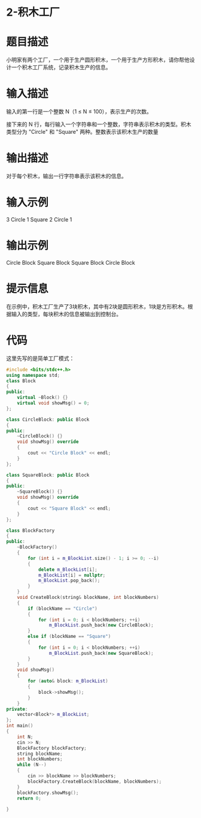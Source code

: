 # 2-积木工厂

# 题目描述
小明家有两个工厂，一个用于生产圆形积木，一个用于生产方形积木，请你帮他设计一个积木工厂系统，记录积木生产的信息。
# 输入描述
输入的第一行是一个整数 N（1 ≤ N ≤ 100），表示生产的次数。 

接下来的 N 行，每行输入一个字符串和一个整数，字符串表示积木的类型。积木类型分为 "Circle" 和 "Square" 两种。整数表示该积木生产的数量

# 输出描述
对于每个积木，输出一行字符串表示该积木的信息。
# 输入示例
3
Circle 1
Square 2
Circle 1
# 输出示例
Circle Block
Square Block
Square Block
Circle Block
# 提示信息
在示例中，积木工厂生产了3块积木，其中有2块是圆形积木，1块是方形积木。根据输入的类型，每块积木的信息被输出到控制台。


# 代码

这里先写的是简单工厂模式：

```cpp
#include <bits/stdc++.h>
using namespace std;
class Block
{
public:
    virtual ~Block() {}
    virtual void showMsg() = 0;
};

class CircleBlock: public Block
{
public:
    ~CircleBlock() {}
    void showMsg() override
    {
        cout << "Circle Block" << endl;
    }
};

class SquareBlock: public Block
{
public:
    ~SquareBlock() {}
    void showMsg() override
    {
        cout << "Square Block" << endl;
    }
};

class BlockFactory
{
public:
    ~BlockFactory() 
    {
        for (int i = m_BlockList.size() - 1; i >= 0; --i)
        {
            delete m_BlockList[i];
            m_BlockList[i] = nullptr;
            m_BlockList.pop_back();
        }
    }
    void CreateBlock(string& blockName, int blockNumbers)
    {
        if (blockName == "Circle")
        {
            for (int i = 0; i < blockNumbers; ++i)
                m_BlockList.push_back(new CircleBlock);
        }
        else if (blockName == "Square")
        {
            for (int i = 0; i < blockNumbers; ++i)
                m_BlockList.push_back(new SquareBlock);
        }
    }
    void showMsg()
    {
        for (auto& block: m_BlockList)
        {
            block->showMsg();
        }
    }
private:
    vector<Block*> m_BlockList;
};
int main()
{
    int N;
    cin >> N;
    BlockFactory blockFactory;
    string blockName;
    int blockNumbers;
    while (N--)
    {
        cin >> blockName >> blockNumbers;
        blockFactory.CreateBlock(blockName, blockNumbers);
    }
    blockFactory.showMsg();
    return 0;
    
}
```